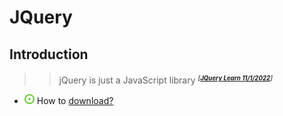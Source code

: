 # JQuery
## Introduction
>> jQuery is just a JavaScript library <small>***<sup>[[JQuery Learn 11/1/2022](https://learn.jquery.com/about-jquery/)]<sup>***</small>
- ![](../../../-/1.png) How to [download?](https://jquery.com/download/)
